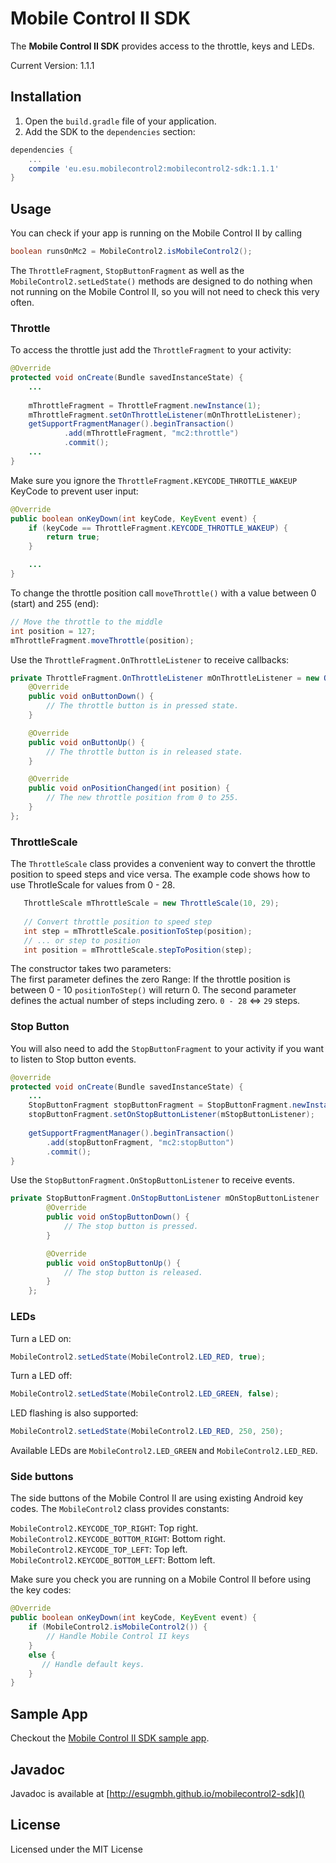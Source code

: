# Mobile Control II SDK

The **Mobile Control II SDK** provides access to the throttle, keys and LEDs.

Current Version: 1.1.1

## Installation

1. Open the `build.gradle` file of your application. 
2. Add the SDK to the `dependencies` section:

```groovy
dependencies {
    ...
    compile 'eu.esu.mobilecontrol2:mobilecontrol2-sdk:1.1.1'
}
```

## Usage

You can check if your app is running on the Mobile Control II by calling

```java
boolean runsOnMc2 = MobileControl2.isMobileControl2();
```

The `ThrottleFragment`, `StopButtonFragment` as well as the `MobileControl2.setLedState()` methods are designed to do nothing when not running on the Mobile Control II, so you will not need to check this very often.
  
### Throttle

To access the throttle just add the `ThrottleFragment` to your activity:

```java
@Override
protected void onCreate(Bundle savedInstanceState) {
    ...
        
    mThrottleFragment = ThrottleFragment.newInstance(1);
    mThrottleFragment.setOnThrottleListener(mOnThrottleListener);
    getSupportFragmentManager().beginTransaction()
            .add(mThrottleFragment, "mc2:throttle")
            .commit();
    ...
}
```

Make sure you ignore the `ThrottleFragment.KEYCODE_THROTTLE_WAKEUP` KeyCode to prevent user input:

```java
@Override
public boolean onKeyDown(int keyCode, KeyEvent event) {
    if (keyCode == ThrottleFragment.KEYCODE_THROTTLE_WAKEUP) {
        return true;
    }

    ...
}
```

To change the throttle position call `moveThrottle()` with a value between 0 (start) and 255 (end):

```java
// Move the throttle to the middle
int position = 127; 
mThrottleFragment.moveThrottle(position);
```
 
Use the `ThrottleFragment.OnThrottleListener` to receive callbacks:
```java
private ThrottleFragment.OnThrottleListener mOnThrottleListener = new OnThrottleListener() {
    @Override
    public void onButtonDown() {
        // The throttle button is in pressed state.
    }

    @Override
    public void onButtonUp() {
        // The throttle button is in released state.
    }

    @Override
    public void onPositionChanged(int position) {
        // The new throttle position from 0 to 255.
    }
}; 
```  
### ThrottleScale
The `ThrottleScale` class provides a convenient way to convert the throttle position to speed steps and vice versa. The example code shows how to use ThrotleScale for values from 0 - 28.
 
```java          
   ThrottleScale mThrottleScale = new ThrottleScale(10, 29);
   
   // Convert throttle position to speed step
   int step = mThrottleScale.positionToStep(position);
   // ... or step to position
   int position = mThrottleScale.stepToPosition(step);
```
The constructor takes two parameters:  
The first parameter defines the zero Range: If the throttle position is between 0 - 10 `positionToStep()` will return 0. The second parameter defines the actual number of steps including zero. `0 - 28` <=> `29` steps.

### Stop Button

You will also need to add the `StopButtonFragment` to your activity if you want to listen to Stop button events.

```java
@override
protected void onCreate(Bundle savedInstanceState) {
    ...
    StopButtonFragment stopButtonFragment = StopButtonFragment.newInstance();
    stopButtonFragment.setOnStopButtonListener(mStopButtonListener);
    
    getSupportFragmentManager().beginTransaction()
        .add(stopButtonFragment, "mc2:stopButton")
        .commit();
}
```

Use the `StopButtonFragment.OnStopButtonListener` to receive events.

```java
private StopButtonFragment.OnStopButtonListener mOnStopButtonListener  = new StopButtonFragment.OnStopButtonListener() {
        @Override
        public void onStopButtonDown() {
            // The stop button is pressed.
        }

        @Override
        public void onStopButtonUp() {
            // The stop button is released.
        }
    };
```

### LEDs

Turn a LED on:
```java
MobileControl2.setLedState(MobileControl2.LED_RED, true);
```

Turn a LED off:
```java   
MobileControl2.setLedState(MobileControl2.LED_GREEN, false);
```
LED flashing is also supported:
```java
MobileControl2.setLedState(MobileControl2.LED_RED, 250, 250);
```
Available LEDs are `MobileControl2.LED_GREEN` and `MobileControl2.LED_RED`.

### Side buttons

The side buttons of the Mobile Control II are using existing Android key codes. The `MobileControl2` class provides constants: 

`MobileControl2.KEYCODE_TOP_RIGHT`: Top right.<br>
`MobileControl2.KEYCODE_BOTTOM_RIGHT`: Bottom right.<br>
`MobileControl2.KEYCODE_TOP_LEFT`: Top left.<br>
`MobileControl2.KEYCODE_BOTTOM_LEFT`: Bottom left.

Make sure you check you are running on a Mobile Control II before using the key codes:
```java
@Override
public boolean onKeyDown(int keyCode, KeyEvent event) {
    if (MobileControl2.isMobileControl2()) {
        // Handle Mobile Control II keys
    }
    else {
       // Handle default keys.
    }
}  
```

## Sample App

Checkout the [Mobile Control II SDK sample app](https//github.com/esugmbh/mobilecontrol2-sdk-sample). 

## Javadoc

Javadoc is available at [http://esugmbh.github.io/mobilecontrol2-sdk]()

## License

Licensed under the MIT License
